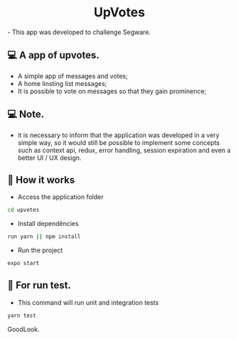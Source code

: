 <h1 align="center">UpVotes</h1>
- This app was developed to challenge Segware.

## 💻  A app of upvotes.

  - A simple app of messages and votes;
  - A home linsting list messages;
  - It is possible to vote on messages so that they gain prominence;

## 💻  Note.

  - it is necessary to inform that the application was developed in 
  a very simple way, so it would still be possible to implement some 
  concepts such as context api, redux, error handling, session 
  expiration and even a better UI / UX design.


## 🎩 How it works

 - Access the application folder
```sh
cd upvotes
```
 - Install dependêncies
```sh
run yarn || npm install
```
 - Run the project
```sh
expo start
```

## 🎩 For run test.

 - This command will run unit and integration tests
```sh
yarn test
```

GoodLook.
